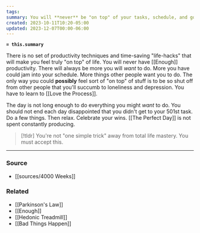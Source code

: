 ```yaml
---
tags: 
summary: You will **never** be "on top" of your tasks, schedule, and goals. Accept that.
created: 2023-10-11T10:20-05:00
updated: 2023-12-07T00:00-06:00
---
```

**`= this.summary`**

There is no set of productivity techniques and time-saving "life-hacks" that will make you feel truly "on top" of life. You will never have [[Enough]] productivity. There will always be more you will *want* to do. More you have could jam into your schedule. More things other people want you to do. The only way you could **possibly** feel sort of "on top" of stuff is to be so shut off from other people that you'll succumb to loneliness and depression. You have to learn to [[Love the Process]]. 

The day is not long enough to do everything you might *want* to do. You should not end each day disappointed that you didn't get to your 501st task. Do a few things. Then relax. Celebrate your wins. [[The Perfect Day]] is not spent constantly producing.

> [!tldr] You're not "one simple trick" away from total life mastery. You must accept this.

---
### Source
- [[sources/4000 Weeks]]

### Related
- [[Parkinson's Law]]
- [[Enough]]
- [[Hedonic Treadmill]]
- [[Bad Things Happen]]